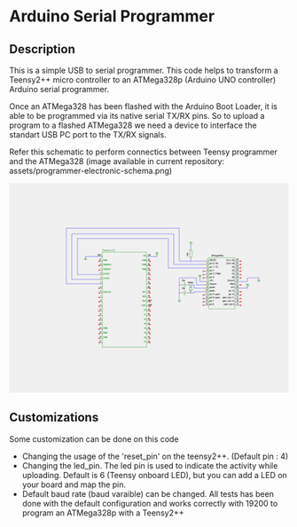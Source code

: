 # Arduino Serial Programmer

## Description

This is a simple USB to serial programmer. This code helps to transform a Teensy2++ micro controller to an ATMega328p (Arduino UNO controller) Arduino serial programmer.

Once an ATMega328 has been flashed with the Arduino Boot Loader, it is able to be programmed via its native serial TX/RX pins. So to upload a program to a flashed ATMega328 we need a device to interface the standart USB PC port to the TX/RX signals.

Refer this schematic to perform connectics between Teensy programmer and the ATMega328
(image available in current repository: assets/programmer-electronic-schema.png)

![Teensy2 Arduino 328p serial programmer](https://raw.githubusercontent.com/Akrobate/ArduinoSerialProgrammer/master/assets/programmer-electronic-schema.png)


## Customizations

Some customization can be done on this code

* Changing the usage of the 'reset_pin' on the teensy2++. (Default pin : 4)
* Changing the led_pin. The led pin is used to indicate the activity while uploading. Default is 6 (Teensy onboard LED), but you can add a LED on your board and map the pin.
* Default baud rate (baud varaible) can be changed. All tests has been done with the default configuration and works correctly with 19200 to program an ATMega328p with a Teensy2++

